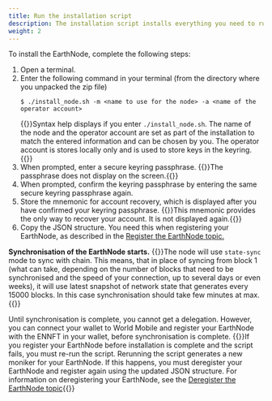 ```yaml
---
title: Run the installation script
description: The installation script installs everything you need to run your EarthNode.
weight: 2
---
```

To install the EarthNode, complete the following steps:
1. Open a terminal.
2. Enter the following command in your terminal (from the directory where you unpacked the zip file)
    ```shell
    $ ./install_node.sh -m <name to use for the node> -a <name of the operator account>
    ```
    {{<alert title="Note">}}Syntax help displays if you enter `./install_node.sh`. The name of the node and the operator account are set as part of the installation to match the entered information and can be chosen by you. The operator account is stores locally only and is used to store keys in the keyring.{{</alert>}}
3. When prompted, enter a secure keyring passphrase.
{{<alert title="Note">}}The passphrase does not display on the screen.{{</alert>}}
4. When prompted, confirm the keyring passphrase by entering the same secure keyring passphrase again.
5. Store the mnemonic for account recovery, which is displayed after you have confirmed your keyring passphrase.
{{<alert title="Warning">}}This mnemonic provides the only way to recover your account. It is not displayed again.{{</alert>}}
6. Copy the JSON structure. You need this when registering your EarthNode, as described in the [Register the EarthNode topic.](/earth-node/5-joining-the-testnet/2-install-and-register/4-register-the-earthnode)

__Synchronisation of the EarthNode starts.__
{{<alert title="Note">}}The node will use `state-sync` mode to sync with chain. This means, that in place of syncing from block 1 (what can take, depending on the number of blocks that need to be synchronised and the speed of your
connection, up to several days or even weeks), it will use latest snapshot of network state that generates every 15000 blocks. In this case synchronisation should take few minutes at max.{{</alert>}}

Until synchronisation is complete, you cannot get a delegation. However, you can connect your wallet to World Mobile
and register your EarthNode with the ENNFT in your wallet, before synchronisation is complete.
{{<alert title="Note">}}If you register your EarthNode before installation is complete and the script fails,
you must re-run the script. Rerunning the script generates a new moniker for your EarthNode. If this happens, you
must deregister your EarthNode and register again using the updated JSON structure. For information on deregistering your
EarthNode, see the [Deregister the EarthNode topic](/earth-node/5-joining-the-testnet/2-install-and-register/5-deregister-the-earthnode){{</alert>}}

